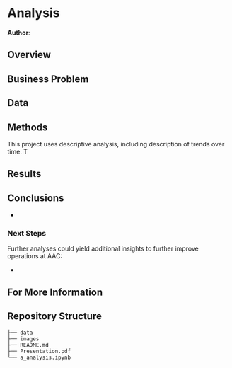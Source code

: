 #  Analysis

**Author**: 

## Overview



## Business Problem



## Data


## Methods

This project uses descriptive analysis, including description of trends over time. T

## Results








## Conclusions



- 
### Next Steps

Further analyses could yield additional insights to further improve operations at AAC:

-
## For More Information






## Repository Structure

```
├── data
├── images
├── README.md
├── Presentation.pdf
└── a_analysis.ipynb
```
